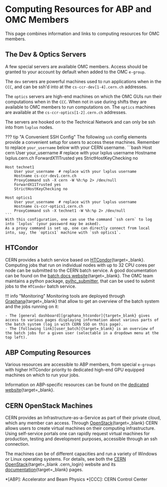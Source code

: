 # Computing Resources for ABP and OMC Members

This page combines information and links to computing resources for OMC members. 

## The Dev & Optics Servers

A few special servers are available OMC members.
Access should be granted to your account by default when added to the OMC `e-group`.

The `dev` servers are powerful machines used to run applications when in the `CCC`, and can be ssh'd into at the `cs-ccr-dev[1-4].cern.ch` addresses.

The `optics` servers are high-end machines on which the OMC GUIs run their computations when in the `CCC`.
When not in use during shifts they are available to OMC members to run computations on.
The `optics` machines are available at the `cs-ccr-optics[1-2].cern.ch` addresses.

The servers are hooked on to the Technical Network and can only be ssh into from `lxplus` nodes.

??? tip "A Convenient SSH Config"
    The following `ssh` config elements provide a convenient setup for users to access these machines.
    Remember to replace `your_username` below with your CERN username.
    ```bash
    Host cern
        User your_username  # replace with your lxplus username
        Hostname lxplus.cern.ch
        ForwardX11Trusted yes
        StrictHostKeyChecking no

    Host technet1
        User your_username  # replace with your lxplus username
        Hostname cs-ccr-dev1.cern.ch
        ProxyCommand ssh -X cern -W %h:%p 2> /dev/null
        ForwardX11Trusted yes
        StrictHostKeyChecking no

    Host optics1
        User your_username  # replace with your lxplus username
        Hostname cs-ccr-optics1.cern.ch
        ProxyCommand ssh -X technet1 -W %h:%p 2> /dev/null
    ```
    With this configuration, one can use the command `ssh cern` to log into `lxplus` (your password may be asked).
    As a proxy command is set up, one can directly connect from local into, say, the `optics1` machine with `ssh optics1`.

## HTCondor

CERN provides a batch service based on [HTCondor][htcondor]{target=_blank}.
Computing jobs that run on individual nodes with up to 32 CPU cores per node can be submitted to the CERN batch service. 
A good documentation can be found on the [batch docs website][cern_htcondor_docs]{target=_blank}.
The OMC team maintains a python package, [pylhc_submitter](../packages/pylhcsubmitter/about.md), that can be used to submit jobs to the `HTCondor` batch service.

!!! info "Monitoring"
    Monitoring tools are deployed through [Graphana][graphana]{target=_blank} that allow to get an overview of the batch system and the jobs running on it:

    - The [general dashboard][graphana_htcondor]{target=_blank} gives access to various pages displaying information about various parts of the batch system (log in with CERN SSO on this page).
    - The [following link][user_batch]{target=_blank} is an overview of the batch jobs for a given user (selectable in a dropdown menu at the top left).

## ABP Computing Resources

Various resources are accessible to ABP members, from special `e-groups` with higher HTCondor priority to dedicated high-end GPU equipped machines on which to run your jobs.

Information on ABP-specific resources can be found on the [dedicated website][abpcomputing]{target=_blank}.

## CERN OpenStack Machines

CERN provides an Infrastructure-as-a-Service as part of their private cloud, which any member can access.
Through [OpenStack][openstack]{target=_blank} CERN allows users to create virtual machines on their computing infrastructure.
Using self-service portals one can rapidly request virtual machines for production, testing and development purposes, accessible through an ssh connection.

The machines can be of different capacities and run a variety of Windows or Linux operating systems.
For details, see both the [CERN OpenStack][cern_openstack]{target=_blank .cern_login} website and its [documentation][cern_openstack_doc]{target=_blank} pages.

*[ABP]: Accelerator and Beam Physics
*[CCC]: CERN Control Center

[abpcomputing]: https://abpcomputing.web.cern.ch
[cern_htcondor_docs]: https://batchdocs.web.cern.ch/index.html
[cern_openstack]: https://openstack.cern.ch/
[cern_openstack_doc]: https://clouddocs.web.cern.ch/index.html
[graphana]: https://grafana.com/
[graphana_htcondor]: https://monit-grafana.cern.ch
[htcondor]: https://htcondor.org/
[openstack]: https://www.openstack.org/
[user_batch]: https://monit-grafana.cern.ch/d/000000869/user-batch-jobs?from=now-1h&orgId=5&refresh=5m&to=now&var-cluster=cernprod&var-datasource=fifemon-graphite
